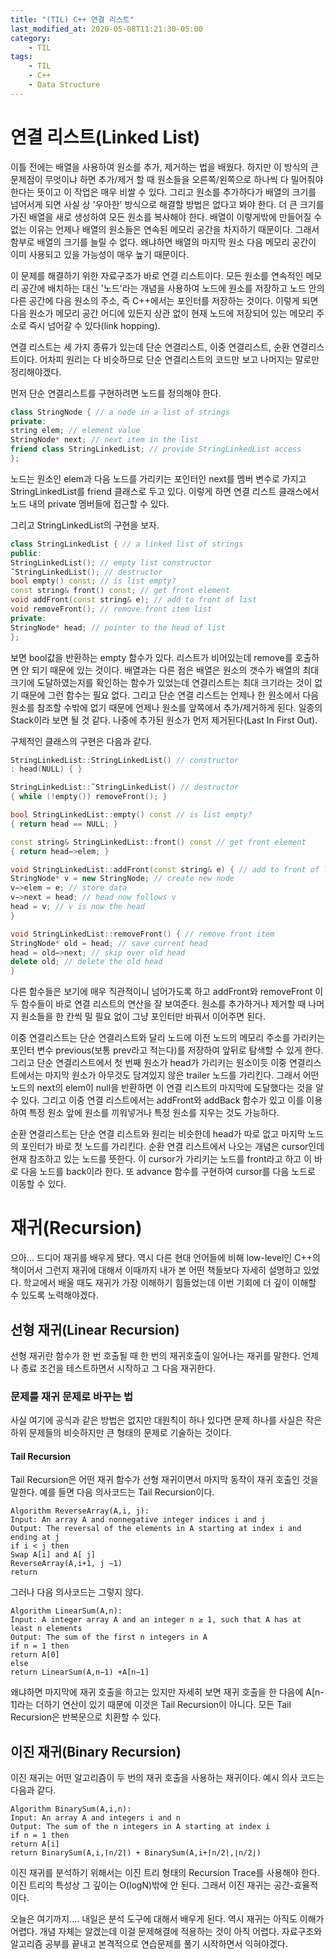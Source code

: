 ```yaml
---
title: "(TIL) C++ 연결 리스트"
last_modified_at: 2020-05-08T11:21:30-05:00
category: 
    - TIL
tags:
    - TIL
    - C++
    - Data Structure
---
```


# 연결 리스트(Linked List)

이틀 전에는 배열을 사용하여 원소를 추가, 제거하는 법을 배웠다. 하지만 이 방식의 큰 문제점이 무엇이냐 하면 추가/제거 할 때 원소들을 오른쪽/왼쪽으로 하나씩 다 밀어줘야 한다는 뜻이고 이 작업은 매우 비쌀 수 있다. 그리고 원소를 추가하다가 배열의 크기를 넘어서게 되면 사실 상 '우아한' 방식으로 해결할 방법은 없다고 봐야 한다. 더 큰 크기를 가진 배열을 새로 생성하여 모든 원소를 복사해야 한다. 배열이 이렇게밖에 만들어질 수 없는 이유는 언제나 배열의 원소들은 연속된 메모리 공간을 차지하기 때문이다. 그래서 함부로 배열의 크기를 늘릴 수 없다. 왜냐하면 배열의 마지막 원소 다음 메모리 공간이 이미 사용되고 있을 가능성이 매우 높기 때문이다.

이 문제를 해결하기 위한 자료구조가 바로 연결 리스트이다. 모든 원소를 연속적인 메모리 공간에 배치하는 대신 '노드'라는 개념을 사용하여 노드에 원소를 저장하고 노드 안의 다른 공간에 다음 원소의 주소, 즉 C++에서는 포인터를 저장하는 것이다. 이렇게 되면 다음 원소가 메모리 공간 어디에 있든지 상관 없이 현재 노드에 저장되어 있는 메모리 주소로 즉시 넘어갈 수 있다(link hopping).

연결 리스트는 세 가지 종류가 있는데 단순 연결리스트, 이중 연결리스트, 순환 연결리스트이다. 어차피 원리는 다 비슷하므로 단순 연결리스트의 코드만 보고 나머지는 말로만 정리해야겠다.

먼저 단순 연결리스트를 구현하려면 노드를 정의해야 한다.

```c++
class StringNode { // a node in a list of strings
private:
string elem; // element value
StringNode* next; // next item in the list
friend class StringLinkedList; // provide StringLinkedList access
};
```

노드는 원소인 elem과 다음 노드를 가리키는 포인터인 next를 멤버 변수로 가지고 StringLinkedList를 friend 클래스로 두고 있다. 이렇게 하면 연결 리스트 클래스에서 노드 내의 private 멤버들에 접근할 수 있다.

그리고 StringLinkedList의 구현을 보자.

```c++
class StringLinkedList { // a linked list of strings
public:
StringLinkedList(); // empty list constructor
˜StringLinkedList(); // destructor
bool empty() const; // is list empty?
const string& front() const; // get front element
void addFront(const string& e); // add to front of list
void removeFront(); // remove front item list
private:
StringNode* head; // pointer to the head of list
};
```

보면 bool값을 반환하는 empty 함수가 있다. 리스트가 비어있는데 remove를 호출하면 안 되기 때문에 있는 것이다. 배열과는 다른 점은 배열은 원소의 갯수가 배열의 최대 크기에 도달하였는지를 확인하는 함수가 있었는데 연결리스트는 최대 크기라는 것이 없기 때문에 그런 함수는 필요 없다. 그리고 단순 연결 리스트는 언제나 한 원소에서 다음 원소를 참조할 수밖에 없기 때문에 언제나 원소를 앞쪽에서 추가/제거하게 된다. 일종의 Stack이라 보면 될 것 같다. 나중에 추가된 원소가 먼저 제거된다(Last In First Out).

구체적인 클래스의 구현은 다음과 같다.

```c++
StringLinkedList::StringLinkedList() // constructor
: head(NULL) { }

StringLinkedList::˜StringLinkedList() // destructor
{ while (!empty()) removeFront(); }

bool StringLinkedList::empty() const // is list empty?
{ return head == NULL; }

const string& StringLinkedList::front() const // get front element
{ return head−>elem; }

void StringLinkedList::addFront(const string& e) { // add to front of list
StringNode* v = new StringNode; // create new node
v−>elem = e; // store data
v−>next = head; // head now follows v
head = v; // v is now the head
}

void StringLinkedList::removeFront() { // remove front item
StringNode* old = head; // save current head
head = old−>next; // skip over old head
delete old; // delete the old head
}
```

다른 함수들은 보기에 매우 직관적이니 넘어가도록 하고 addFront와 removeFront 이 두 함수들이 바로 연결 리스트의 연산을 잘 보여준다. 원소를 추가하거나 제거할 때 나머지 원소들을 한 칸씩 밀 필요 없이 그냥 포인터만 바꿔서 이어주면 된다.

이중 연결리스트는 단순 연결리스트와 달리 노드에 이전 노드의 메모리 주소를 가리키는 포인터 변수 previous(보통 prev라고 적는다)를 저장하여 앞뒤로 탐색할 수 있게 한다. 그리고 단순 연결리스트에서 첫 번째 원소가 head가 가리키는 원소이듯 이중 연결리스트에서는 마지막 원소가 아무것도 담겨있지 않은 trailer 노드를 가리킨다. 그래서 어떤 노드의 next의 elem이 null을 반환하면 이 연결 리스트의 마지막에 도달했다는 것을 알 수 있다. 그리고 이중 연결 리스트에서는 addFront와 addBack 함수가 있고 이를 이용하여 특정 원소 앞에 원소를 끼워넣거나 특정 원소를 지우는 것도 가능하다.

순환 연결리스트는 단순 연결 리스트와 원리는 비슷한데 head가 따로 없고 마지막 노드의 포인터가 바로 첫 노드를 가리킨다. 순환 연결 리스트에서 나오는 개념은 cursor인데 현재 참조하고 있는 노드를 뜻한다. 이 cursor가 가리키는 노드를 front라고 하고 이 바로 다음 노드를 back이라 한다. 또 advance 함수를 구현하여 cursor를 다음 노드로 이동할 수 있다.

# 재귀(Recursion)

으아... 드디어 재귀를 배우게 됐다. 역시 다른 현대 언어들에 비해 low-level인 C++의 책이어서 그런지 재귀에 대해서 이때까지 내가 본 어떤 책들보다 자세히 설명하고 있었다. 학교에서 배울 때도 재귀가 가장 이해하기 힘들었는데 이번 기회에 더 깊이 이해할 수 있도록 노력해야겠다.

## 선형 재귀(Linear Recursion)

선형 재귀란 함수가 한 번 호출될 때 한 번의 재귀호출이 일어나는 재귀를 말한다. 언제나 종료 조건을 테스트하면서 시작하고 그 다음 재귀한다.

### 문제를 재귀 문제로 바꾸는 법

사실 여기에 공식과 같은 방법은 없지만 대원칙이 하나 있다면 문제 하나를 사실은 작은 하위 문제들의 비슷하지만 큰 형태의 문제로 기술하는 것이다.

#### Tail Recursion

Tail Recursion은 어떤 재귀 함수가 선형 재귀이면서 마지막 동작이 재귀 호출인 것을 말한다. 예를 들면 다음 의사코드는 Tail Recursion이다.

```
Algorithm ReverseArray(A,i, j):
Input: An array A and nonnegative integer indices i and j
Output: The reversal of the elements in A starting at index i and ending at j
if i < j then
Swap A[i] and A[ j]
ReverseArray(A,i+1, j −1)
return
```

그러나 다음 의사코드는 그렇지 않다.

```
Algorithm LinearSum(A,n):
Input: A integer array A and an integer n ≥ 1, such that A has at least n elements
Output: The sum of the first n integers in A
if n = 1 then
return A[0]
else
return LinearSum(A,n−1) +A[n−1]
```

왜냐하면 마지막에 재귀 호출을 하고는 있지만 자세히 보면 재귀 호출을 한 다음에 A[n-1]라는 더하기 연산이 있기 때문에 이것은 Tail Recursion이 아니다. 모든 Tail Recursion은 반복문으로 치환할 수 있다.

## 이진 재귀(Binary Recursion)

이진 재귀는 어떤 알고리즘이 두 번의 재귀 호출을 사용하는 재귀이다. 예시 의사 코드는 다음과 같다.

```
Algorithm BinarySum(A,i,n):
Input: An array A and integers i and n
Output: The sum of the n integers in A starting at index i
if n = 1 then
return A[i]
return BinarySum(A,i,⌈n/2⌉) + BinarySum(A,i+⌈n/2⌉,⌊n/2⌋)
```

이진 재귀를 분석하기 위해서는 이진 트리 형태의 Recursion Trace를 사용해야 한다. 이진 트리의 특성상 그 깊이는 O(logN)밖에 안 된다. 그래서 이진 재귀는 공간-효율적이다. 

오늘은 여기까지.... 내일은 분석 도구에 대해서 배우게 된다. 역시 재귀는 아직도 이해가 어렵다. 개념 자체는 알겠는데 이걸 문제해결에 적용하는 것이 아직 어렵다. 자료구조와 알고리즘 공부를 끝내고 본격적으로 연습문제를 풀기 시작하면서 익혀야겠다.